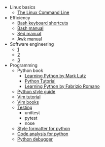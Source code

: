 - Linux basics
  - [The Linux Command Line](https://wiki.lib.sun.ac.za/images/c/ca/TLCL-13.07.pdf)
- Efficiency
  - [Bash keyboard shortcuts](https://smlr.us/wp-content/uploads/2013/06/bash-keyboard-shortcuts1.pdf)
  - [Bash manual](https://www.gnu.org/software/bash/manual/bash.html)
  - [Sed manual](https://www.gnu.org/software/sed/manual/sed.html)
  - [Awk manual](https://www.tutorialspoint.com/awk/index.htm)
- Software engineering
  - [1](https://www.tutorialspoint.com/software_engineering/software_engineering_tutorial.pdf)
  - [2](https://ff.tu-sofia.bg/~bogi/knigi/SE/Software%20Engineering%209th%20ed%20(intro%20txt)%20-%20I.%20Sommerville%20(Pearson,%202011)%20BBS.pdf)
  - [3](http://index-of.co.uk/Engineering/Introduction%20to%20Software%20Engineering.pdf)
- Programming
  - Python book
    - [Learning Python by Mark Lutz](https://cfm.ehu.es/ricardo/docs/python/Learning_Python.pdf)
    - [Python Tutorial](https://docs.python.org/3.8/tutorial/index.html)
    - [Learning Python by Fabrizio Romano](https://pythonizame.s3.amazonaws.com/media/Book/learning-python/file/500775e4-c85b-11e7-ba9c-040196293901.pdf)
  - [Python style guide](http://google.github.io/styleguide/pyguide.html)
  - [Vim tutorial](https://coolshell.cn/articles/5426.html)
  - [Vim books](https://iccf-holland.org/vim_books.html)
  - [Testing](https://realpython.com/python-testing/)
    - unittest
    - pytest
    - nose
  - [Style formatter for python](https://github.com/google/yapf)
  - [Code analysis for python](https://www.pylint.org/)
  - [Python debugger](https://docs.python.org/2/library/pdb.html)
